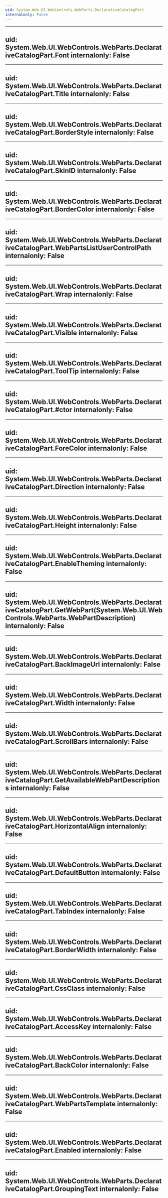 ```yaml
---
uid: System.Web.UI.WebControls.WebParts.DeclarativeCatalogPart
internalonly: False
---
```


---
uid: System.Web.UI.WebControls.WebParts.DeclarativeCatalogPart.Font
internalonly: False
---

---
uid: System.Web.UI.WebControls.WebParts.DeclarativeCatalogPart.Title
internalonly: False
---

---
uid: System.Web.UI.WebControls.WebParts.DeclarativeCatalogPart.BorderStyle
internalonly: False
---

---
uid: System.Web.UI.WebControls.WebParts.DeclarativeCatalogPart.SkinID
internalonly: False
---

---
uid: System.Web.UI.WebControls.WebParts.DeclarativeCatalogPart.BorderColor
internalonly: False
---

---
uid: System.Web.UI.WebControls.WebParts.DeclarativeCatalogPart.WebPartsListUserControlPath
internalonly: False
---

---
uid: System.Web.UI.WebControls.WebParts.DeclarativeCatalogPart.Wrap
internalonly: False
---

---
uid: System.Web.UI.WebControls.WebParts.DeclarativeCatalogPart.Visible
internalonly: False
---

---
uid: System.Web.UI.WebControls.WebParts.DeclarativeCatalogPart.ToolTip
internalonly: False
---

---
uid: System.Web.UI.WebControls.WebParts.DeclarativeCatalogPart.#ctor
internalonly: False
---

---
uid: System.Web.UI.WebControls.WebParts.DeclarativeCatalogPart.ForeColor
internalonly: False
---

---
uid: System.Web.UI.WebControls.WebParts.DeclarativeCatalogPart.Direction
internalonly: False
---

---
uid: System.Web.UI.WebControls.WebParts.DeclarativeCatalogPart.Height
internalonly: False
---

---
uid: System.Web.UI.WebControls.WebParts.DeclarativeCatalogPart.EnableTheming
internalonly: False
---

---
uid: System.Web.UI.WebControls.WebParts.DeclarativeCatalogPart.GetWebPart(System.Web.UI.WebControls.WebParts.WebPartDescription)
internalonly: False
---

---
uid: System.Web.UI.WebControls.WebParts.DeclarativeCatalogPart.BackImageUrl
internalonly: False
---

---
uid: System.Web.UI.WebControls.WebParts.DeclarativeCatalogPart.Width
internalonly: False
---

---
uid: System.Web.UI.WebControls.WebParts.DeclarativeCatalogPart.ScrollBars
internalonly: False
---

---
uid: System.Web.UI.WebControls.WebParts.DeclarativeCatalogPart.GetAvailableWebPartDescriptions
internalonly: False
---

---
uid: System.Web.UI.WebControls.WebParts.DeclarativeCatalogPart.HorizontalAlign
internalonly: False
---

---
uid: System.Web.UI.WebControls.WebParts.DeclarativeCatalogPart.DefaultButton
internalonly: False
---

---
uid: System.Web.UI.WebControls.WebParts.DeclarativeCatalogPart.TabIndex
internalonly: False
---

---
uid: System.Web.UI.WebControls.WebParts.DeclarativeCatalogPart.BorderWidth
internalonly: False
---

---
uid: System.Web.UI.WebControls.WebParts.DeclarativeCatalogPart.CssClass
internalonly: False
---

---
uid: System.Web.UI.WebControls.WebParts.DeclarativeCatalogPart.AccessKey
internalonly: False
---

---
uid: System.Web.UI.WebControls.WebParts.DeclarativeCatalogPart.BackColor
internalonly: False
---

---
uid: System.Web.UI.WebControls.WebParts.DeclarativeCatalogPart.WebPartsTemplate
internalonly: False
---

---
uid: System.Web.UI.WebControls.WebParts.DeclarativeCatalogPart.Enabled
internalonly: False
---

---
uid: System.Web.UI.WebControls.WebParts.DeclarativeCatalogPart.GroupingText
internalonly: False
---
